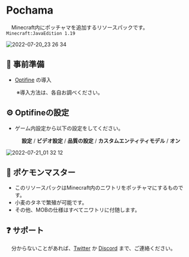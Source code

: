 # Pochama
　Minecraft内にポッチャマを追加するリソースパックです。`Minecraft:JavaEdition 1.19`

![2022-07-20_23 26 34](https://user-images.githubusercontent.com/74033831/180032927-f7a3c56d-dd68-4ad1-a323-c094c6413edd.png)


## 📄 事前準備
 - [Optifine](https://optifine.net/downloads) の導入
 
 　　※導入方法は、各自お調べください。
 
 
 
## ⚙ Optifineの設定
 - ゲーム内設定から以下の設定をしてください。
 
    　 **設定** / **ビデオ設定** / **品質の設定** / **カスタムエンティティモデル** / **オン**
 
 

![2022-07-21_01 32 12](https://user-images.githubusercontent.com/74033831/180035832-546b5876-936f-47d5-b8e4-e4e1ecae59c4.png)



## 🐧 ポケモンマスター
 - このリソースパックはMinecraft内のニワトリをポッチャマにするものです。
 - 小麦のタネで繁殖が可能です。
 - その他、MOBの仕様はすべてニワトリに付随します。
 
 
 
## ❓ サポート
　分からないことがあれば、[Twitter](https://twitter.com/yohemal) か [Discord](https://discord.gg/Tv6pT5Y2BS) まで、ご連絡ください。
